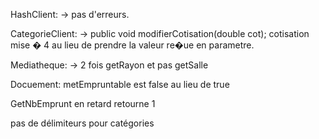 HashClient: 
 -> pas d'erreurs. 
 
CategorieClient: 
 -> public void modifierCotisation(double cot); cotisation mise � 4 au lieu de prendre la valeur re�ue en parametre.
 
Mediatheque:
-> 2 fois getRayon et pas getSalle

Docuement: metEmpruntable est false au lieu de true

GetNbEmprunt en retard retourne 1

pas de délimiteurs pour catégories